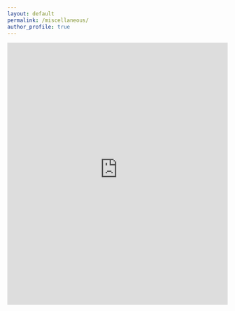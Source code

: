 ```yaml
---
layout: default
permalink: /miscellaneous/
author_profile: true
---
```

<div><iframe src="https://protective-shovel-200.notion.site/ebd/20370b0e3ed8800a8d48d796e3be9346" width="100%" height="600" frameborder="0" allowfullscreen /></div>
